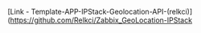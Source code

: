 [Link - Template-APP-IPStack-Geolocation-API-(relkci)](https://github.com/Relkci/Zabbix_GeoLocation-IPStack
